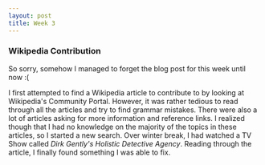 ```yaml
---
layout: post
title: Week 3
---
```


### Wikipedia Contribution 

So sorry, somehow I managed to forget the blog post for this week until now :(

I first attempted to find a Wikipedia article to contribute to by looking at Wikipedia's Community Portal. However, it was rather tedious to read through all the articles and try to find grammar mistakes. There were also a lot of articles asking for more information and reference links. I realized though that I had no knowledge on the majority of the topics in these articles, so I started a new search. Over winter break, I had watched a TV Show called _Dirk Gently's Holistic Detective Agency_. Reading through the article, I finally found something I was able to fix.  
